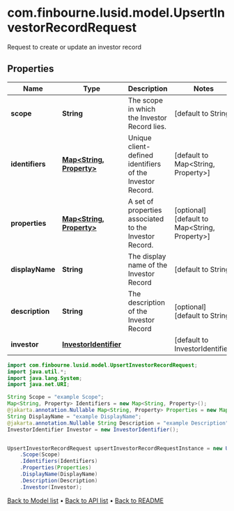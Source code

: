 # com.finbourne.lusid.model.UpsertInvestorRecordRequest
Request to create or update an investor record

## Properties

Name | Type | Description | Notes
------------ | ------------- | ------------- | -------------
**scope** | **String** | The scope in which the Investor Record lies. | [default to String]
**identifiers** | [**Map&lt;String, Property&gt;**](Property.md) | Unique client-defined identifiers of the Investor Record. | [default to Map<String, Property>]
**properties** | [**Map&lt;String, Property&gt;**](Property.md) | A set of properties associated to the Investor Record. | [optional] [default to Map<String, Property>]
**displayName** | **String** | The display name of the Investor Record | [default to String]
**description** | **String** | The description of the Investor Record | [optional] [default to String]
**investor** | [**InvestorIdentifier**](InvestorIdentifier.md) |  | [default to InvestorIdentifier]

```java
import com.finbourne.lusid.model.UpsertInvestorRecordRequest;
import java.util.*;
import java.lang.System;
import java.net.URI;

String Scope = "example Scope";
Map<String, Property> Identifiers = new Map<String, Property>();
@jakarta.annotation.Nullable Map<String, Property> Properties = new Map<String, Property>();
String DisplayName = "example DisplayName";
@jakarta.annotation.Nullable String Description = "example Description";
InvestorIdentifier Investor = new InvestorIdentifier();


UpsertInvestorRecordRequest upsertInvestorRecordRequestInstance = new UpsertInvestorRecordRequest()
    .Scope(Scope)
    .Identifiers(Identifiers)
    .Properties(Properties)
    .DisplayName(DisplayName)
    .Description(Description)
    .Investor(Investor);
```


[Back to Model list](../README.md#documentation-for-models) &#8226; [Back to API list](../README.md#documentation-for-api-endpoints) &#8226; [Back to README](../README.md)
